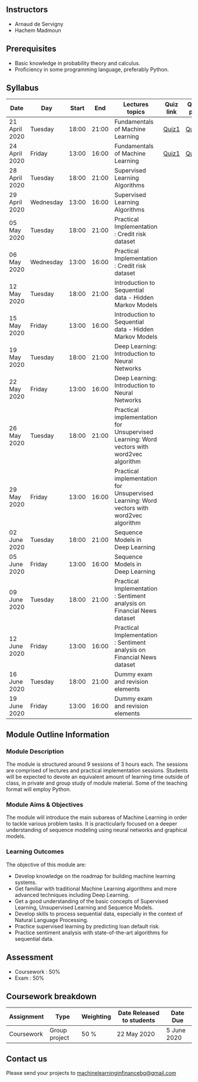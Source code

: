 ## Instructors

* Arnaud de Servigny 
* Hachem Madmoun 


## Prerequisites
* Basic knowledge in probability theory and calculus.
* Proficiency in some programming language, preferably Python. 


## Syllabus

| Date    | Day | Start | End | Lectures topics  | Quiz link | Quiz pdf | Programming Session | 
|----------- | ----------- | ----------- | ----------- | ----------- | ----------- |-----------|-----------|
| 21 April 2020 | Tuesday | 18:00 | 21:00 |  Fundamentals of Machine Learning   | [Quiz1](https://forms.gle/dQ56fMHfHc31jHQ96) | [Quiz1](Quiz/Quiz1.pdf "Quiz1 PDF") |[Code1](https://colab.research.google.com/drive/11oUfmfzmx4fpLedTbVXp_dRPf2YQYRMy) [Solution1](https://colab.research.google.com/drive/1kaP7SVbVObIfywE5YEJVO1iBBezWemQ4) |
| 24 April 2020 | Friday | 13:00 | 16:00 |  Fundamentals of Machine Learning   | [Quiz1](https://forms.gle/dQ56fMHfHc31jHQ96) | [Quiz1](Quiz/Quiz1.pdf "Quiz1 PDF") |[Code1](https://colab.research.google.com/drive/11oUfmfzmx4fpLedTbVXp_dRPf2YQYRMy) [Solution1](https://colab.research.google.com/drive/1kaP7SVbVObIfywE5YEJVO1iBBezWemQ4) |
| 28 April 2020 |  Tuesday | 18:00 | 21:00 | Supervised Learning Algorithms | | | |
| 29 April 2020 | Wednesday | 13:00 | 16:00 | Supervised Learning Algorithms | | | |
| 05 May 2020 |  Tuesday | 18:00 | 21:00 | Practical Implementation : Credit risk dataset | | | |
| 06 May 2020 | Wednesday | 13:00 | 16:00 | Practical Implementation : Credit risk dataset | | | |
| 12 May 2020 |  Tuesday | 18:00 | 21:00 | Introduction to Sequential data - Hidden Markov Models | | | |
| 15 May 2020 | Friday | 13:00 | 16:00 | Introduction to Sequential data - Hidden Markov Models | | | |
| 19 May 2020 |  Tuesday | 18:00 | 21:00 | Deep Learning: Introduction to Neural Networks | | | |
| 22 May 2020 | Friday | 13:00 | 16:00 | Deep Learning: Introduction to Neural Networks | | | |
| 26 May 2020 |  Tuesday | 18:00 | 21:00 | Practical implementation for Unsupervised Learning: Word vectors with word2vec algorithm| | | |
| 29 May 2020 | Friday | 13:00 | 16:00 | Practical implementation for Unsupervised Learning: Word vectors with word2vec algorithm| | | |
| 02 June 2020 |  Tuesday | 18:00 | 21:00 | Sequence Models in Deep Learning | | | |
| 05 June 2020 | Friday | 13:00 | 16:00 | Sequence Models in Deep Learning | | | |
| 09 June 2020 |  Tuesday | 18:00 | 21:00 | Practical Implementation : Sentiment analysis on Financial News dataset | | | |
| 12 June 2020 | Friday | 13:00 | 16:00 | Practical Implementation : Sentiment analysis on Financial News dataset | | | |
| 16 June 2020 |  Tuesday | 18:00 | 21:00 | Dummy exam and revision elements | | | |
| 19 June 2020 | Friday | 13:00 | 16:00 | Dummy exam and revision elements | | | |

## Module Outline Information

### Module Description
The module is structured around 9 sessions of 3 hours each. The sessions are comprised of lectures and practical implementation sessions. Students will be expected to devote an equivalent amount of learning time outside of class, in private and group study of module material. Some of the teaching format will employ Python.

### Module Aims & Objectives
The module will introduce the main subareas of Machine Learning in order to tackle various problem tasks. It is practicularly focused on a deeper understanding of sequence modeling using neural networks and graphical models.  

### Learning Outcomes 

The objective of this module are:
* Develop knowledge on the roadmap for building machine learning systems.
* Get familiar with traditional Machine Learning algorithms and more advanced techniques including Deep Learning. 
* Get a good understanding of the basic concepts of Supervised Learning, Unsupervised Learning and Sequence Models.
* Develop skills to process sequential data, especially in the context of Natural Language Processing. 
* Practice supervised learning by predicting loan default risk.
* Practice sentiment analysis with state-of-the-art algorithms for sequential data.



## Assessment 

* Coursework : 50%
* Exam : 50% 

## Coursework breakdown

| Assignment    | Type | Weighting | Date Released to students | Date Due  | 
|-------------- | ---- | ---------- | ------------------------ | --------- | 
| Coursework  | Group project | 50 % |  22 May 2020 | 5 June 2020 |


## Contact us 
Please send your projects to machinelearninginfinancebg@gmail.com



